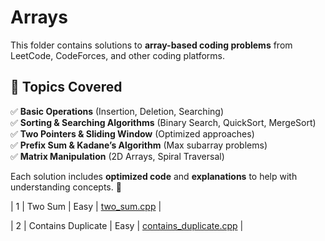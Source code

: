 # Arrays  
This folder contains solutions to **array-based coding problems** from LeetCode, CodeForces, and other coding platforms.  

## 📌 Topics Covered  
✅ **Basic Operations** (Insertion, Deletion, Searching)  
✅ **Sorting & Searching Algorithms** (Binary Search, QuickSort, MergeSort)  
✅ **Two Pointers & Sliding Window** (Optimized approaches)  
✅ **Prefix Sum & Kadane’s Algorithm** (Max subarray problems)  
✅ **Matrix Manipulation** (2D Arrays, Spiral Traversal)  

Each solution includes **optimized code** and **explanations** to help with understanding concepts. 🚀  

| 1 | Two Sum | Easy | [two_sum.cpp](two_sum.cpp) |

| 2 | Contains Duplicate | Easy | [contains_duplicate.cpp](contains_duplicate.cpp) |

